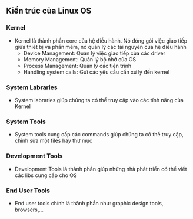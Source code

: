 ## Kiến trúc của Linux OS
### Kernel
* Kernel là thành phần core của hệ điều hành. Nó đóng gói việc giao tiếp giữa thiết bị và phần mềm, nó quản lý các tài nguyên của hệ điều hành
  + Device Management: Quản lý việc giao tiếp của các driver
  + Memory Management: Quản lý bộ nhớ của OS
  + Process Management: Quản lý các tiến trình
  + Handling system calls: Gửi các yêu cầu cần xử lý đến kernel
### System Labraries
* System labraries giúp chúng ta có thể truy cập vào các tính năng của Kernel
### System Tools
* System tools cung cấp các commands giúp chúng ta có thể truy cập, chỉnh sửa một files hay thư mục
### Development Tools
* Development Tools là thành phần giúp những nhà phát triển có thể viết các libs cung cấp cho OS
### End User Tools
* End user tools chính là thành phần như: graphic design tools, browsers,...
